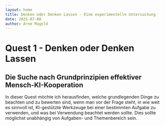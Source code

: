 ```yaml
---
layout: home
title: Denken oder Denken Lassen - Eine experimentelle Untersuchung
date: 2025-07-08
author: Arne Magold
---
```


# Quest 1 - Denken oder Denken Lassen
## Die Suche nach Grundprinzipien effektiver Mensch-KI-Kooperation

In dieser Quest möchte ich herausfinden, welche grundlegenden Dinge zu beachten und zu bewerten sind, wenn man vor der Frage steht, in wie weit es sinnvoll ist, KI-gestützte Werkzeuge bei einer bestimmten Aufgabe zu verwenden, und was bei Verwendung beachtet werden sollte. Dies sollte möglichst unabhängig von Aufgaben- und Themenbereich sein.
